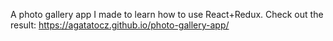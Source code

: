 A photo gallery app I made to learn how to use React+Redux.
Check out the result: https://agatatocz.github.io/photo-gallery-app/
